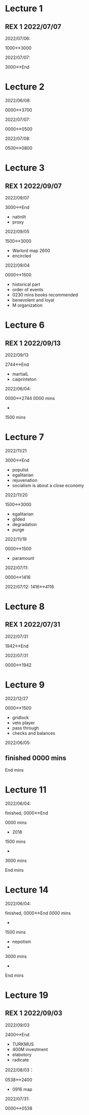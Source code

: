 # Lecture 1
## REX 1 2022/07/07
2022/07/06:

1000<->3000

2022/07/07:

3000<->End

# Lecture 2

2022/06/08:

0000<->3700

2022/07/07:

0000<->0500

2022/07/08:

0500<->0800

# Lecture 3
## REX 1 2022/09/07

2022/09/07

3000<->End

- natinlit
- proxy

2022/09/05

1500<->3000

- Warlord map 2600
- encircled

2022/09/04

0000<->1500

- historical part
- order of events
- 0230 mins books recommended
- benevolent and loyal
- M organization

# Lecture 6
## REX 1 2022/09/13

2022/09/13

2744<->End

- martialL
- caiprinteton

2022/06/04:

0000<->2744
0000 mins

- 

1500 mins

# Lecture 7

2022/11/21

3000<->End

- populist
- egalitarian
- rejuvenation
- socialism is about a close economy

2022/11/20

1500<->3000

- egalitarian
- gilded
- degradation
- purge

2022/11/19

0000<->1500

- paramount

2022/07/11:

0000<->1416

2022/07/12:
1416<->4116

# Lecture 8

## REX 1 2022/07/31

2022/07/31

1942<->End

2022/07/31

0000<->1942

# Lecture 9

2022/12/27

0000<->1500

- gridlock
- veto player
- pass through
- checks and balances

2022/06/05:

finished
0000 mins
- 

End mins

# Lecture 11

2022/06/04:

finished,
0000<->End

0000 mins

- 2018 

1500 mins

- 

3000 mins

End mins

# Lecture 14

2022/06/04:

finished,
0000<->End
0000 mins

- 

1500 mins

- nepotism
- 

3000 mins

- 

End mins


# Lecture 19
## REX 1 2022/09/03

2022/09/03

2400<->End

- TURKMUS
- 400M investment
- elabotory
- radicate

2022/08/03：

0538<->2400

- 0916 map

2022/07/31:

0000<->0538
